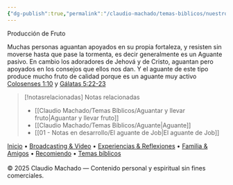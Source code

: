 ```yaml
---
{"dg-publish":true,"permalink":"/claudio-machado/temas-biblicos/nuestro-aguante-es-diferente/","title":"Nuestro aguante es diferente","tags":["dificultades","fruto","Aguantar"]}
---
```


Producción de Fruto

Muchas personas aguantan apoyados en su propia fortaleza, y resisten sin moverse hasta que pase la tormenta, es decir generalmente es un Aguante pasivo.
En cambio los adoradores de Jehová y de Cristo, aguantan pero apoyados en los consejos que ellos nos dan. Y el aguante de este tipo produce mucho fruto de calidad porque es un aguante muy activo 
[Colosenses 1:10](https://wol.jw.org/es/wol/b/r4/lp-s/nwtsty/51/1#v=51:1:10) y [Gálatas 5:22-23](https://wol.jw.org/es/wol/b/r4/lp-s/nwtsty/48/5#v=48:5:22-48:5:23) 



> [!notasrelacionadas] Notas relacionadas
> - [[Claudio Machado/Temas Bíblicos/Aguantar y llevar fruto\|Aguantar y llevar fruto]]
> - [[Claudio Machado/Temas Bíblicos/Aguante\|Aguante]]
> - [[01 - Notas en desarrollo/El aguante de Job\|El aguante de Job]]

<div class="pie-simple">
  <a href="https://mis-apuntes-psi.vercel.app/">Inicio</a> •
  <a href="https://mis-apuntes-psi.vercel.app/claudio-machado/brodcasting-and-videos/principial-brodcasting-and-video/">Broadcasting & Video</a> •
  <a href="https://mis-apuntes-psi.vercel.app/claudio-machado/experiencias-and-reflexiones/experiencias-and-reflexiones/">Experiencias & Reflexiones</a> •
  <a href="https://mis-apuntes-psi.vercel.app/claudio-machado/familia-and-amigos/familia-and-amigos/">Familia & Amigos</a> •
  <a href="https://mis-apuntes-psi.vercel.app/claudio-machado/recomendaciones/recomiendo/">Recomiendo</a> •
  <a href="https://mis-apuntes-psi.vercel.app/claudio-machado/temas-biblicos/temas-biblicos/">Temas bíblicos</a>
  <br><br>
  <span class="legal">© 2025 Claudio Machado — Contenido personal y espiritual sin fines comerciales.</span>
</div>
